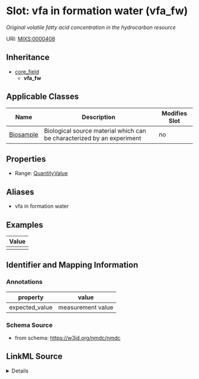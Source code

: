 # Slot: vfa in formation water (vfa_fw)


_Original volatile fatty acid concentration in the hydrocarbon resource_



URI: [MIXS:0000408](https://w3id.org/mixs/0000408)




## Inheritance

* [core_field](core_field.md)
    * **vfa_fw**





## Applicable Classes

| Name | Description | Modifies Slot |
| --- | --- | --- |
[Biosample](Biosample.md) | Biological source material which can be characterized by an experiment |  no  |







## Properties

* Range: [QuantityValue](QuantityValue.md)



## Aliases


* vfa in formation water




## Examples

| Value |
| --- |
|  |

## Identifier and Mapping Information





### Annotations

| property | value |
| --- | --- |
| expected_value | measurement value || preferred_unit | milligram per liter || occurrence | 1 |



### Schema Source


* from schema: https://w3id.org/nmdc/nmdc




## LinkML Source

<details>
```yaml
name: vfa_fw
annotations:
  expected_value:
    tag: expected_value
    value: measurement value
  preferred_unit:
    tag: preferred_unit
    value: milligram per liter
  occurrence:
    tag: occurrence
    value: '1'
description: Original volatile fatty acid concentration in the hydrocarbon resource
title: vfa in formation water
examples:
- value: ''
from_schema: https://w3id.org/nmdc/nmdc
aliases:
- vfa in formation water
rank: 1000
is_a: core field
slot_uri: MIXS:0000408
multivalued: false
alias: vfa_fw
domain_of:
- Biosample
range: QuantityValue

```
</details>